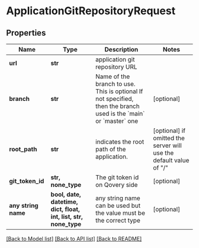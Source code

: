 # ApplicationGitRepositoryRequest


## Properties
Name | Type | Description | Notes
------------ | ------------- | ------------- | -------------
**url** | **str** | application git repository URL | 
**branch** | **str** | Name of the branch to use. This is optional If not specified, then the branch used is the &#x60;main&#x60; or &#x60;master&#x60; one  | [optional] 
**root_path** | **str** | indicates the root path of the application. | [optional]  if omitted the server will use the default value of "/"
**git_token_id** | **str, none_type** | The git token id on Qovery side | [optional] 
**any string name** | **bool, date, datetime, dict, float, int, list, str, none_type** | any string name can be used but the value must be the correct type | [optional]

[[Back to Model list]](../README.md#documentation-for-models) [[Back to API list]](../README.md#documentation-for-api-endpoints) [[Back to README]](../README.md)


